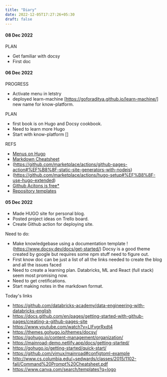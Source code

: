 ```yaml
---
title: "Diary"
date: 2022-12-05T17:27:26+05:30
draft: false
---
```


#### 08 Dec 2022
PLAN
- Get familiar with docsy
- First doc 

#### 06 Dec 2022
PROGRESS
- Activate menu in letstry
- deployed learn-machine [https://goforaditya.github.io/learn-machine/] new name for know-platform.


PLAN
- first book is on Hugo and Docsy cookbook.
- Need to learn more Hugo
- Start with know-platform []

REFS

- [Menus on Hugo](https://gohugo.io/content-management/menus/)
- [Markdown Cheatsheet](https://github.com/adam-p/markdown-here/wiki/Markdown-Cheatsheet)
- (https://github.com/marketplace/actions/github-pages-action#%EF%B8%8F-static-site-generators-with-nodejs)
- (https://github.com/marketplace/actions/hugo-setup#%EF%B8%8F-use-hugo-extended)
- [Github Acitons is free*](https://docs.github.com/en/billing/managing-billing-for-github-actions/about-billing-for-github-actions)
- [Repository templates](https://github.blog/2019-06-06-generate-new-repositories-with-repository-templates/)

#### 05 Dec 2022

- Made HUGO site for personal blog.
- Posted project ideas on Trello board.
- Create Github action for deploying site.

Need to do:
- Make knowledgebase using a documentation template !(https://www.docsy.dev/docs/get-started/) Docsy is a good theme created by google but requires some npm stuff need to figure out.
- First know doc can be just a list of all the links needed to create the blog and all the issues faced
- Need to create a learning plan. Databricks, ML and React (full stack) seem most promising now.
- Need to get cretifications.
- Start making notes in the markdown format.

Today's links
- https://github.com/databricks-academy/data-engineering-with-databricks-english
- https://docs.github.com/en/pages/getting-started-with-github-pages/creating-a-github-pages-site
- https://www.youtube.com/watch?v=LIFvgrRxdt4
- https://themes.gohugo.io/themes/docsy/
- https://gohugo.io/content-management/organization/
- https://mainroad-demo.netlify.app/docs/getting-started/
- https://gohugo.io/getting-started/quick-start/
- https://github.com/vimux/mainroad#configtoml-example
- http://www.cs.columbia.edu/~sedwards/classes/2015/1102-fall/Command%20Prompt%20Cheatsheet.pdf
- https://www.canva.com/search/templates?q=logo



